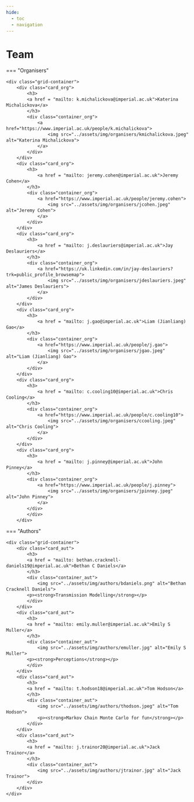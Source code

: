 ```yaml
---
hide:
  - toc
  - navigation
---
```


# Team


=== "Organisers"

    <div class="grid-container">
        <div class="card_org">
            <h3>
            <a href = "mailto: k.michalickova@imperial.ac.uk">Katerina Michalickova</a>
            </h3>
            <div class="container_org">
                <a href="https://www.imperial.ac.uk/people/k.michalickova">
                    <img src="../assets/img/organisers/kmichalickova.jpeg" alt="Katerina Michalickova">
                </a>
            </div>
        </div>
        <div class="card_org">
            <h3>
                <a href = "mailto: jeremy.cohen@imperial.ac.uk">Jeremy Cohen</a>
            </h3>
            <div class="container_org">
                <a href="https://www.imperial.ac.uk/people/jeremy.cohen">
                    <img src="../assets/img/organisers/jcohen.jpeg" alt="Jeremy Cohen">
                </a>
            </div>
        </div>
        <div class="card_org">
            <h3>
                <a href = "mailto: j.deslauriers@imperial.ac.uk">Jay Deslauriers</a>
            </h3>
            <div class="container_org">
                <a href="https://uk.linkedin.com/in/jay-deslauriers?trk=public_profile_browsemap">
                    <img src="../assets/img/organisers/jdeslauriers.jpeg" alt="James Deslauriers">
                </a>
            </div>
        </div>
        <div class="card_org">
            <h3>
                <a href = "mailto: j.gao@imperial.ac.uk">Liam (Jianliang) Gao</a>
            </h3>
            <div class="container_org">
                <a href="https://www.imperial.ac.uk/people/j.gao">
                    <img src="../assets/img/organisers/jgao.jpeg" alt="Liam (Jianliang) Gao">
                </a>
            </div>
        </div>
        <div class="card_org">
            <h3>
                <a href = "mailto: c.cooling10@imperial.ac.uk">Chris Cooling</a>
            </h3>
            <div class="container_org">
                <a href="https://www.imperial.ac.uk/people/c.cooling10">
                    <img src="../assets/img/organisers/ccooling.jpeg" alt="Chris Cooling">
                </a>
            </div>
        </div>
        <div class="card_org">
            <h3>
                <a href = "mailto: j.pinney@imperial.ac.uk">John Pinney</a>
            </h3>
            <div class="container_org">
                <a href="https://www.imperial.ac.uk/people/j.pinney">
                    <img src="../assets/img/organisers/jpinney.jpeg" alt="John Pinney">
                </a>
            </div>
            </div>
        </div>

=== "Authors"

    <div class="grid-container">
        <div class="card_aut">
            <h3>
            <a href = "mailto: bethan.cracknell-daniels19@imperial.ac.uk">Bethan C Daniels</a>
            </h3>
            <div class="container_aut">
                <img src="../assets/img/authors/bdaniels.png" alt="Bethan Cracknell Daniels">
            <p><strong>Transmission Modelling</strong></p>
            </div>
        </div>
        <div class="card_aut">
            <h3>
            <a href = "mailto: emily.muller@imperial.ac.uk">Emily S Muller</a>
            </h3>
            <div class="container_aut">
                <img src="../assets/img/authors/emuller.jpg" alt="Emily S Muller">
            <p><strong>Perceptions</strong></p>
            </div>
        </div>
        <div class="card_aut">
            <h3>
            <a href = "mailto: t.hodson18@imperial.ac.uk">Tom Hodson</a>
            </h3>
            <div class="container_aut">
                <img src="../assets/img/authors/thodson.jpeg" alt="Tom Hodson">
                <p><strong>Markov Chain Monte Carlo for fun</strong></p>
            </div>
        </div>
        <div class="card_aut">
            <h3>
            <a href = "mailto: j.trainor20@imperial.ac.uk">Jack Trainor</a>
            </h3>
            <div class="container_aut">
                <img src="../assets/img/authors/jtrainor.jpg" alt="Jack Trainor">
            </div>
        </div>
    </div>
